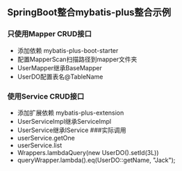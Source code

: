 ## SpringBoot整合mybatis-plus整合示例
 ### 只使用Mapper CRUD接口
   * 添加依赖 mybatis-plus-boot-starter
   * 配置MapperScan扫描路径到mapper文件夹
   * UserMapper继承BaseMapper
   * UserDO配置表名@TableName
 ### 使用Service CRUD接口
   * 添加扩展依赖 mybatis-plus-extension
   * UserServiceImpl继承ServiceImpl
   * UserService继承IService
 ###实际调用
   * userService.getOne
   * userService.list
   * Wrappers.lambdaQuery(new UserDO().setId(3L))
   * queryWrapper.lambda().eq(UserDO::getName, "Jack");